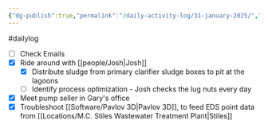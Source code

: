 ```yaml
---
{"dg-publish":true,"permalink":"/daily-activity-log/31-january-2025/","noteIcon":"","created":"2025-01-31T09:46:03.402-06:00"}
---
```


#dailylog 
- [ ] Check Emails
- [x] Ride around with [[people/Josh\|Josh]]
	- [x] Distribute sludge from primary clarifier sludge boxes to pit at the lagoons
	- [ ] Identify process optimization - Josh checks the lug nuts every day
- [x] Meet pump seller in Gary's office
- [x] Troubleshoot [[Software/Pavlov 3D\|Pavlov 3D]], to feed EDS point data from [[Locations/M.C. Stiles Wastewater Treatment Plant\|Stiles]]